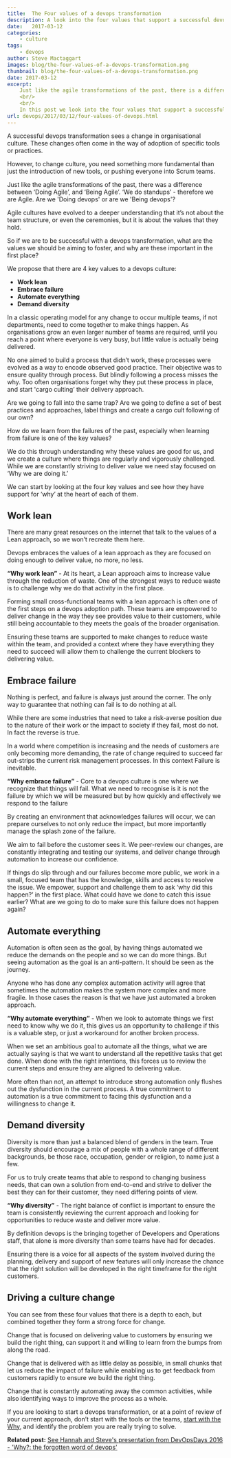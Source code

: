 ```yaml
---
title:  The Four values of a devops transformation
description: A look into the four values that support a successful devops transformation.
date:   2017-03-12
categories:
    - culture
tags:
    - devops
author: Steve Mactaggart
images: blog/the-four-values-of-a-devops-transformation.png
thumbnail: blog/the-four-values-of-a-devops-transformation.png
date: 2017-03-12
excerpt:
    Just like the agile transformations of the past, there is a difference between ‘Doing Agile’, and ‘Being Agile’.  ‘We do standups’ - therefore we are Agile. With the increase in adoption of devops practices, are we 'Doing devops' or are we 'Being devops'?
    <br/>
    <br/>
    In this post we look into the four values that support a successful devops transformation.
url: devops/2017/03/12/four-values-of-devops.html
---
```


A successful devops transformation sees a change in organisational culture. These changes often come in the way of adoption of specific tools or practices.

However, to change culture, you need something more fundamental than just the introduction of new tools, or pushing everyone into Scrum teams.

Just like the agile transformations of the past, there was a difference between ‘Doing Agile’, and ‘Being Agile’.  ‘We do standups’ - therefore we are Agile. Are we 'Doing devops' or are we 'Being devops'?

Agile cultures have evolved to a deeper understanding that it’s not about the team structure, or even the ceremonies, but it is about the values that they hold.

So if we are to be successful with a devops transformation, what are the values we should be aiming to foster, and why are these important in the first place?

We propose that there are 4 key values to a devops culture:
* **Work lean**
* **Embrace failure**
* **Automate everything**
* **Demand diversity**

In a classic operating model for any change to occur multiple teams, if not departments, need to come together to make things happen. As organisations grow an even larger number of teams are required, until you reach a point where everyone is very busy, but little value is actually being delivered.

No one aimed to build a process that didn’t work, these processes were evolved as a way to encode observed good practice. Their objective was to ensure quality through process. But blindly following a process misses the why. Too often organisations forget why they put these process in place, and start 'cargo culting’ their delivery approach.

Are we going to fall into the same trap? Are we going to define a set of best practices and approaches, label things and create a cargo cult following of our own?

How do we learn from the failures of the past, especially when learning from failure is one of the key values?

We do this through understanding why these values are good for us, and we create a culture where things are regularly and vigorously challenged. While we are constantly striving to deliver value we need stay focused on ‘Why we are doing it.’

We can start by looking at the four key values and see how they have support for ‘why’ at the heart of each of them.

## Work lean
There are many great resources on the internet that talk to the values of a Lean approach, so we won’t recreate them here.  

Devops embraces the values of a lean approach as they are focused on doing enough to deliver value, no more, no less.  

**“Why work lean”** - At its heart, a Lean approach aims to increase value through the reduction of waste. One of the strongest ways to reduce waste is to challenge why we do that activity in the first place.

Forming small cross-functional teams with a lean approach is often one of the first steps on a devops adoption path.  These teams are empowered to deliver change in the way they see provides value to their customers, while still being accountable to they meets the goals of the broader organisation.

Ensuring these teams are supported to make changes to reduce waste within the team, and provided a context where they have everything they need to succeed will allow them to challenge the current blockers to delivering value.

## Embrace failure
Nothing is perfect, and failure is always just around the corner.  The only way to guarantee that nothing can fail is to do nothing at all.

While there are some industries that need to take a risk-averse position due to the nature of their work or the impact to society if they fail, most do not.  In fact the reverse is true.

In a world where competition is increasing and the needs of customers are only becoming more demanding, the rate of change required to succeed far out-strips the current risk management processes.  In this context Failure is inevitable.

**“Why embrace failure”** - Core to a devops culture is one where we recognize that things will fail. What we need to recognise is it is not the failure by which we will be measured but by how quickly and effectively we respond to the failure

By creating an environment that acknowledges failures will occur, we can prepare ourselves to not only reduce the impact, but more importantly manage the splash zone of the failure.

We aim to fail before the customer sees it.  We peer-review our changes, are constantly integrating and testing our systems, and deliver change through automation to increase our confidence.

If things do slip through and our failures become more public, we work in a small, focused team that has the knowledge, skills and access to resolve the issue. We empower, support and challenge them to ask ‘why did this happen?’ in the first place.  What could have we done to catch this issue earlier? What are we going to do to make sure this failure does not happen again?

## Automate everything
Automation is often seen as the goal, by having things automated we reduce the demands on the people and so we can do more things.  But seeing automation as the goal is an anti-pattern.  It should be seen as the journey.

Anyone who has done any complex automation activity will agree that sometimes the automation makes the system more complex and more fragile.  In those cases the reason is that we have just automated a broken approach.

**“Why automate everything”** - When we look to automate things we first need to know why we do it, this gives us an opportunity to challenge if this is a valuable step, or just a workaround for another broken process.

When we set an ambitious goal to automate all the things, what we are actually saying is that we want to understand all the repetitive tasks that get done. When done with the right intentions, this forces us to review the current steps and ensure they are aligned to delivering value.

More often than not, an attempt to introduce strong automation only flushes out the dysfunction in the current process.  A true commitment to automation is a true commitment to facing this dysfunction and a willingness to change it.

## Demand diversity
Diversity is more than just a balanced blend of genders in the team.  True diversity should encourage a mix of people with a whole range of different backgrounds, be those race, occupation, gender or religion, to name just a few.

For us to truly create teams that able to respond to changing business needs, that can own a solution from end-to-end and strive to deliver the best they can for their customer, they need differing points of view.

**“Why diversity”** - The right balance of conflict is important to ensure the team is consistently reviewing the current approach and looking for opportunities to reduce waste and deliver more value.

By definition devops is the bringing together of Developers and Operations staff, that alone is more diversity than some teams have had for decades.

Ensuring there is a voice for all aspects of the system involved during the planning, delivery and support of new features will only increase the chance that the right solution will be developed in the right timeframe for the right customers.

## Driving a culture change

You can see from these four values that there is a depth to each, but combined together they form a strong force for change.  

Change that is focused on delivering value to customers by ensuring we build the right thing, can support it and willing to learn from the bumps from along the road.  

Change that is delivered with as little delay as possible, in small chunks that let us reduce the impact of failure while enabling us to get feedback from customers rapidly to ensure we build the right thing.  

Change that is constantly automating away the common activities, while also identifying ways to improve the process as a whole.


If you are looking to start a devops transformation, or at a point of review of your current approach, don’t start with the tools or the teams, <a href="/culture/2017/02/28/DevOpsDays2016.html">start with the Why</a>, and identify the problem you are really trying to solve.


**Related post:** <a href="/culture/2017/02/28/DevOpsDays2016.html">See Hannah and Steve's presentation from DevOpsDays 2016 - 'Why?: the forgotten word of devops'</a>
